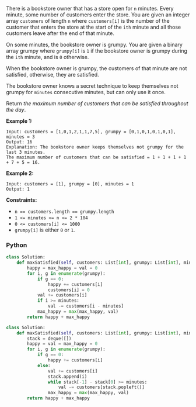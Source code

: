 There is a bookstore owner that has a store open for  `n`  minutes. Every minute, some number of customers enter the store. You are given an integer array  `customers`  of length  `n`  where  `customers[i]`  is the number of the customer that enters the store at the start of the  `ith`  minute and all those customers leave after the end of that minute.

On some minutes, the bookstore owner is grumpy. You are given a binary array grumpy where  `grumpy[i]`  is  `1`  if the bookstore owner is grumpy during the  `ith`  minute, and is  `0`  otherwise.

When the bookstore owner is grumpy, the customers of that minute are not satisfied, otherwise, they are satisfied.

The bookstore owner knows a secret technique to keep themselves not grumpy for  `minutes`  consecutive minutes, but can only use it once.

Return  _the maximum number of customers that can be satisfied throughout the day_.

**Example 1:**
```
Input: customers = [1,0,1,2,1,1,7,5], grumpy = [0,1,0,1,0,1,0,1], minutes = 3
Output: 16
Explanation: The bookstore owner keeps themselves not grumpy for the last 3 minutes. 
The maximum number of customers that can be satisfied = 1 + 1 + 1 + 1 + 7 + 5 = 16.
```

**Example 2:**
```
Input: customers = [1], grumpy = [0], minutes = 1
Output: 1
```

**Constraints:**

-   `n == customers.length == grumpy.length`
-   `1 <= minutes <= n <= 2 * 104`
-   `0 <= customers[i] <= 1000`
-   `grumpy[i]`  is either  `0`  or  `1`.


### Python
```py
class Solution:
    def maxSatisfied(self, customers: List[int], grumpy: List[int], minutes: int) -> int:
        happy = max_happy = val = 0
        for i, g in enumerate(grumpy):
            if g == 0:
                happy += customers[i]
                customers[i] = 0
            val += customers[i]
            if i >= minutes:
                val -= customers[i - minutes]
            max_happy = max(max_happy, val)
        return happy + max_happy
```

```py
class Solution:
    def maxSatisfied(self, customers: List[int], grumpy: List[int], minutes: int) -> int:
        stack = deque([])
        happy = val = max_happy = 0
        for i, g in enumerate(grumpy):
            if g == 0:
                happy += customers[i]
            else:
                val += customers[i]
                stack.append(i)
                while stack[-1] - stack[0] >= minutes:
                    val -= customers[stack.popleft()]
                max_happy = max(max_happy, val)
        return happy + max_happy
```
